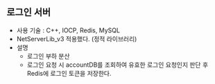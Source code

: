 ## 로그인 서버

- 사용 기술 : C++, IOCP, Redis, MySQL
- NetServerLib_v3 적용했다. (정적 라이브러리)
- 설명
  - 로그인 부하 분산
  - 로그인 요청 시 accountDB를 조회하여 유효한 로그인 요청인지 판단 후 Redis에 로그인 토큰을 저장한다.

